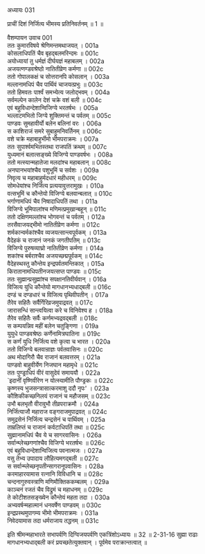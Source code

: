 अध्यायः 031
 
प्राचीं दिशं निर्जित्य भीमस्य प्रतिनिवर्तनम् ॥ 1 ॥

वैशम्पायन उवाच 	001  
ततः कुमारविषये श्रेणिमन्तमथाजयत् ।	001a  
कोसलाधिपतिं चैव बृहद्बलमरिन्दमः ॥	001c  
अयोध्यायां तु धर्मज्ञं दीर्घयज्ञं महाबलम् ।	002a  
अजयत्णण्डवश्रेष्ठो नातितीव्रेण कर्मणा ॥	002c  
ततो गोपालकक्षं च सोत्तरानपि कोसलान् ।	003a  
मल्लानामधिपं चैव पार्थिवं चाजयत्प्रभुः ॥	003c  
ततो हिमवतः पार्श्वं समभ्येत्य जलोद्भवम् ।	004a  
सर्वमल्पेन कालेन देशं चक्रे वशं बली ॥	004c  
एवं बहुविधान्देशान्विजिग्ये भरतर्षभः ।	005a  
भल्लाटमभितो जिग्ये शुक्तिमन्तं च पर्वतम् ॥	005c  
पाण्डवः सुमहावीर्यो बलेन बलिनां वरः ।	006a  
स काशिराजं समरे सुबाहुमनिवर्तिनम् ॥	006c  
वशे चक्रे महाबाहुर्भीमो भीमपराक्रमः ।	007a  
ततः सुपार्श्वमभितस्तथा राजपतिं क्रथम् ॥	007c  
युध्यमानं बलात्सङ्ख्ये विजिग्ये पाण्डवर्षभः ।	008a  
ततो मत्स्यान्महातेजा मलदांश्च महाबलान् ॥	008c  
अनघानभयांश्चैव पशुभूमिं च सर्वशः ।	009a  
निवृत्य च महाबाहुर्मदधारं महीधरम् ॥	009c  
सोमधेयांश्च निर्जित्य प्रत्ययावुत्तरामुखः ।	010a  
वत्सभूमिं च कौन्तेयो विजिग्ये बलवान्बलात् ॥	010c  
भर्गाणामधिपं चैव निषादाधिपतिं तथा ।	011a  
विजिग्ये भूमिपालांश्च मणिमत्प्रमुखान्बहून् ॥	011c  
ततो दक्षिणमल्लांश्च भोगवन्तं च पर्वतम् ।	012a  
तरसैवाजयद्भीमो नातितीव्रेण कर्मणा ॥	012c  
शर्मकान्वर्मकांश्चैव व्यजयत्सान्त्वपूर्वकम् ।	013a  
वैदेहकं च राजानं जनकं जगतीपतिम् ॥	013c  
विजिग्ये पुरुषव्याघ्रो नातितीव्रेण कर्मणा ।	014a  
शकांश्च बर्बराश्चैव अजयच्छद्मपूर्वकम् ॥	014c  
वैदेहस्थस्तु कौन्तेय इन्द्रपर्वतमन्तिकात् ।	015a  
किरातानामधिपतीनजयत्सप्त पाण्डवः ॥	015c  
ततः सुह्मान्प्रसुह्मांश्च सपक्षानतिवीर्यवान् ।	016a  
विजित्य युधि कौन्तेयो मागधानभ्यधाद्बली ॥	016c  
दण्डं च दण्डधारं च विजित्य पृथिवीपतीन् ।	017a  
तैरेव सहितैः सर्वैर्गिरिव्रजमुपाद्रवत् ॥	017c  
जारासन्धिं सान्त्वयित्वा करे च विनिवेश्य ह ।	018a  
तैरेव सहितैः सर्वैः कर्णमभ्यद्रवद्बली ॥	018c  
स कम्पयन्निव महीं बलेन चतुङ्गिणा ।	019a  
युयुधे पाण्डवश्रेष्ठः कर्णेनामित्रघातिना ॥	019c  
स कर्णं युधि निर्जित्य वशे कृत्वा च भारत ।	020a  
ततो विजिग्ये बलवान्राज्ञः पर्वतवासिनः ॥	020c  
अथ मोदागिरौ चैव राजानं बलवत्तरम् ।	021a  
पाण्डवो बाहुवीर्येण निजघान महामृधे ॥	021c  
ततः पुण्ड्राधिपं वीरं वासुदेवं समाययौ ।	022a  
`इदानीं वृष्णिवीरेण न योत्स्यामीति पौण्ड्रकः ॥	022c  
कृष्णस्य भुजसन्त्रासात्करमाशु ददौ नृपः' ।	023a  
कौशिकीकच्छनिलयं राजानं च महौजसम् ॥	023c  
उभौ बलभृतौ वीरावुभौ तीव्रपराक्रमौ ।	024a  
निर्जित्याजौ महाराज वङ्गराजमुपाद्रवत् ॥	024c  
समुद्रसेनं निर्जित्य चन्द्रसेनं च पार्थिवम् ।	025a  
ताम्रलिप्तं च राजानं कर्वटाधिपतिं तथा ॥	025c  
सुह्मानामधिपं चैव ये च सागरवासिनः ।	026a  
सर्वान्म्लेच्छगणांश्चैव विजिग्ये भरतर्षभः ॥	026c  
एवं बहुविधान्देशान्विजित्य पवनात्मजः ।	027a  
वसु तेभ्य उपादाय लौहित्यमगद्बली ॥	027c  
स सर्वान्म्लेच्छनृपतीन्सागरानूपवासिनः ।	028a  
करमाहारयामास रत्नानि विविधानि च ॥	028c  
चन्दनागुरुवस्त्राणि मणिमौक्तिककम्बलम् ।	029a  
काञ्चनं रजतं चैव विद्रुमं च महाधनम् ॥	029c  
ते कोटीशतसङ्ख्येन कौन्तेयं महता तदा ।	030a  
अभ्यवर्षन्महात्मानं धनवर्षेण पाण्डवम् ॥	030c  
इन्द्रप्रस्थमुपागम्य भीमो भीमपराक्रमः ।	031a  
निवेदयामास तदा धर्मराजाय तद्धनम् ॥ 	031c  

इति श्रीमन्महाभारते सभापर्वणि दिग्विजयपर्वणि एकत्रिंशोऽध्यायः ॥ 32 ॥
2-31-16 सुह्मा राढाः मागधानभ्यधाद्बली करं प्रयच्छतेत्युक्तवान् । पूर्वमेव पराक्रान्तत्वात् ॥ 

